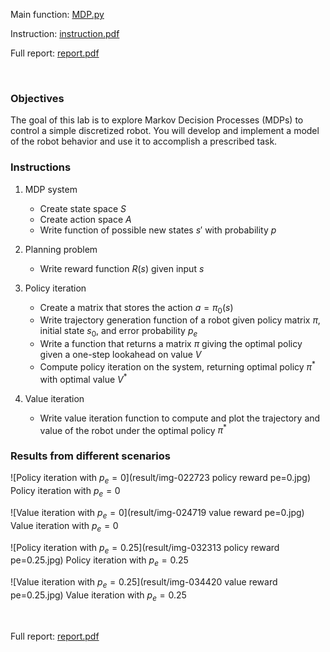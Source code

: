 Main function: [MDP.py](MDP.py)

Instruction: [instruction.pdf](lab_1_instruction.pdf)

Full report: [report.pdf](lab_1_report.pdf)

<br>

### Objectives

The goal of this lab is to explore Markov Decision Processes (MDPs) to control a simple discretized robot. You will develop and implement a model of the robot behavior and use it to accomplish a prescribed task.

### Instructions

1. MDP system
    - Create state space $S$
    - Create action space $A$
    - Write function of possible new states $s'$ with probability $p$

2. Planning problem
    - Write reward function $R(s)$ given input $s$

3. Policy iteration
    - Create a matrix that stores the action $a=\pi_0(s)$
    - Write trajectory generation function of a robot given policy matrix $\pi$, initial state $s_0$, and error probability $p_e$
    - Write a function that returns a matrix $\pi$ giving the optimal policy given a one-step lookahead on value $V$
    - Compute policy iteration on the system, returning optimal policy $\pi^*$ with optimal value $V^*$

4. Value iteration
    - Write value iteration function to compute and plot the trajectory and value of the robot under the optimal policy $\pi^*$

### Results from different scenarios

![Policy iteration with $p_e=0$](result/img-022723 policy reward pe=0.jpg)
Policy iteration with $p_e=0$

![Value iteration with $p_e=0$](result/img-024719 value reward pe=0.jpg)
Value iteration with $p_e=0$

![Policy iteration with $p_e=0.25$](result/img-032313 policy reward pe=0.25.jpg)
Policy iteration with $p_e=0.25$

![Value iteration with $p_e=0.25$](result/img-034420 value reward pe=0.25.jpg)
Value iteration with $p_e=0.25$

<br>

Full report: [report.pdf](lab_1_report.pdf)
